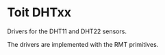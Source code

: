 # Toit DHTxx

Drivers for the DHT11 and DHT22 sensors.

The drivers are implemented with the RMT primitives.
